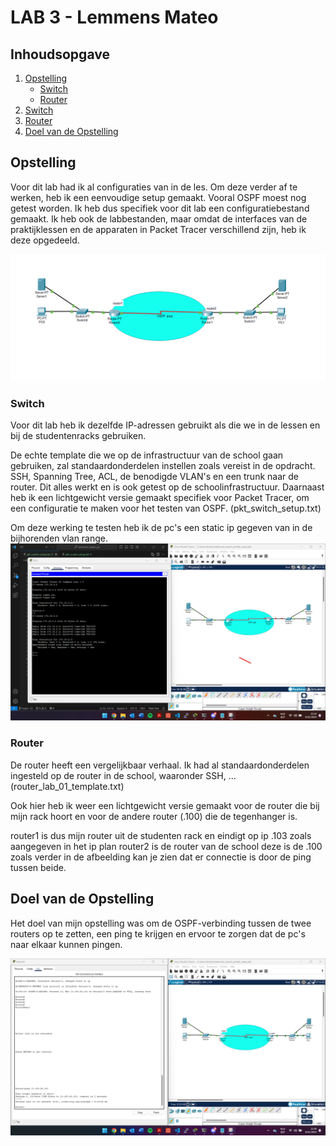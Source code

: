 # LAB 3 - Lemmens Mateo

## Inhoudsopgave
1. [Opstelling](#opstelling)
   - [Switch](#switch)
   - [Router](#router)
2. [Switch](#switch)
3. [Router](#router)
4. [Doel van de Opstelling](#doel-van-de-opstelling)

## Opstelling
Voor dit lab had ik al configuraties van in de les. Om deze verder af te werken, heb ik een eenvoudige setup gemaakt. Vooral OSPF moest nog getest worden. Ik heb dus specifiek voor dit lab een configuratiebestand gemaakt. Ik heb ook de labbestanden, maar omdat de interfaces van de praktijklessen en de apparaten in Packet Tracer verschillend zijn, heb ik deze opgedeeld.

![Afbeelding 1](./images/afbeelding3.png)


### Switch
Voor dit lab heb ik dezelfde IP-adressen gebruikt als die we in de lessen en bij de studentenracks gebruiken.

De echte template die we op de infrastructuur van de school gaan gebruiken, zal standaardonderdelen instellen zoals vereist in de opdracht. SSH, Spanning Tree, ACL, de benodigde VLAN's en een trunk naar de router. Dit alles werkt en is ook getest op de schoolinfrastructuur. Daarnaast heb ik een lichtgewicht versie gemaakt specifiek voor Packet Tracer, om een configuratie te maken voor het testen van OSPF. (pkt_switch_setup.txt)

Om deze werking te testen heb ik de pc's een static ip gegeven van in de bijhorenden vlan range. 
![Afbeelding 1](./images/afbeelding1.png)

### Router
De router heeft een vergelijkbaar verhaal. Ik had al standaardonderdelen ingesteld op de router in de school, waaronder SSH, ... (router_lab_01_template.txt)

Ook hier heb ik weer een lichtgewicht versie gemaakt voor de router die bij mijn rack hoort en voor de andere router (.100) die de tegenhanger is.

router1 is dus mijn router uit de studenten rack en eindigt op ip .103 zoals aangegeven in het ip plan
router2 is de router van de school deze is de .100 zoals verder in de afbeelding kan je zien dat er connectie is door de ping tussen beide.

## Doel van de Opstelling
Het doel van mijn opstelling was om de OSPF-verbinding tussen de twee routers op te zetten, een ping te krijgen en ervoor te zorgen dat de pc's naar elkaar kunnen pingen.

![Afbeelding 1](./images/afbeelding2.png)

